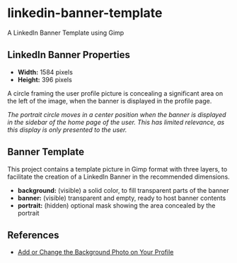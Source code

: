 # linkedin-banner-template
A LinkedIn Banner Template using Gimp

## LinkedIn Banner Properties

* **Width:** 1584 pixels
* **Height:** 396 pixels

A circle framing the user profile picture is concealing a significant area
on the left of the image, when the banner is displayed in the profile page.

*The portrait circle moves in a center position when the banner is displayed
in the sidebar of the home page of the user. This has limited relevance,
as this display is only presented to the user.*

## Banner Template

This project contains a template picture in Gimp format
with three layers, to facilitate the creation of a LinkedIn Banner
in the recommended dimensions.

* **background:** (visible) a solid color, to fill transparent parts of the banner
* **banner:** (visible) transparent and empty, ready to host banner contents
* **portrait:** (hidden) optional mask showing the area concealed by the portrait

## References

* [Add or Change the Background Photo on Your Profile](https://www.linkedin.com/help/linkedin/answer/49960)
